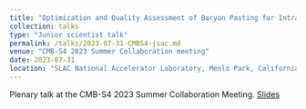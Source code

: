 ```yaml
---
title: "Optimization and Quality Assessment of Baryon Pasting for Intracluster Gas using the Borg Cube Simulation"
collection: talks
type: "Junior scientist talk"
permalink: /talks/2023-07-31-CMBS4-jsac.md
venue: "CMB-S4 2023 Summer Collaboration meeting"
date: 2023-07-31
location: "SLAC National Accelerator Laboratory, Menlo Park, California"
---
```


Plenary talk at the CMB-S4 2023 Summer Collaboration Meeting. [Slides](https://indico.cmb-s4.org/event/51/contributions/1339/subcontributions/121/attachments/977/2490/keruzore_jsac_s42023.pdf)
